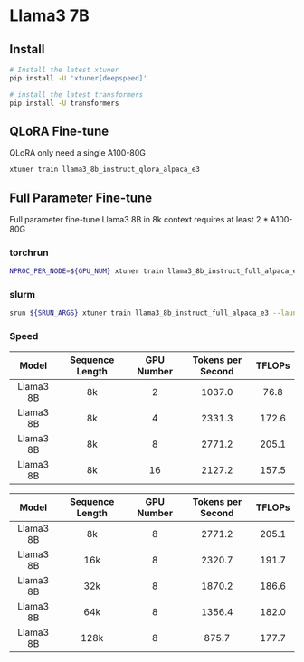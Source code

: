 # Llama3 7B

## Install

```bash
# Install the latest xtuner
pip install -U 'xtuner[deepspeed]'

# install the latest transformers
pip install -U transformers
```

## QLoRA Fine-tune

QLoRA only need a single A100-80G

```bash
xtuner train llama3_8b_instruct_qlora_alpaca_e3
```

## Full Parameter Fine-tune

Full parameter fine-tune Llama3 8B in 8k context requires at least 2 * A100-80G

### torchrun

```bash
NPROC_PER_NODE=${GPU_NUM} xtuner train llama3_8b_instruct_full_alpaca_e3 --deepspeed deepspeed_zero2
```

### slurm

```bash
srun ${SRUN_ARGS} xtuner train llama3_8b_instruct_full_alpaca_e3 --launcher slurm --deepspeed deepspeed_zero3
```

### Speed

|   Model   | Sequence Length | GPU Number | Tokens per Second | TFLOPs |
| :-------: | :-------------: | :--------: | :---------------: | :----: |
| Llama3 8B |       8k        |     2      |      1037.0       |  76.8  |
| Llama3 8B |       8k        |     4      |      2331.3       | 172.6  |
| Llama3 8B |       8k        |     8      |      2771.2       | 205.1  |
| Llama3 8B |       8k        |     16     |      2127.2       | 157.5  |

|   Model   | Sequence Length | GPU Number | Tokens per Second | TFLOPs |
| :-------: | :-------------: | :--------: | :---------------: | :----: |
| Llama3 8B |       8k        |     8      |      2771.2       | 205.1  |
| Llama3 8B |       16k       |     8      |      2320.7       | 191.7  |
| Llama3 8B |       32k       |     8      |      1870.2       | 186.6  |
| Llama3 8B |       64k       |     8      |      1356.4       | 182.0  |
| Llama3 8B |      128k       |     8      |       875.7       | 177.7  |
